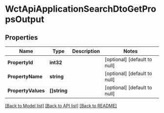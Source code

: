 # WctApiApplicationSearchDtoGetPropsOutput

## Properties
Name | Type | Description | Notes
------------ | ------------- | ------------- | -------------
**PropertyId** | **int32** |  | [optional] [default to null]
**PropertyName** | **string** |  | [optional] [default to null]
**PropertyValues** | **[]string** |  | [optional] [default to null]

[[Back to Model list]](../README.md#documentation-for-models) [[Back to API list]](../README.md#documentation-for-api-endpoints) [[Back to README]](../README.md)

